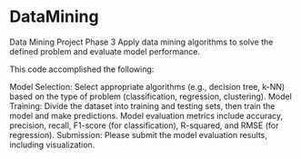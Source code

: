# DataMining
Data Mining Project Phase 3
Apply data mining algorithms to solve the defined problem and evaluate model performance.

This code accomplished the following:


Model Selection: Select appropriate algorithms (e.g., decision tree, k-NN) based on the type of problem (classification, regression, clustering). Model Training: Divide the dataset into training and testing sets, then train the model and make predictions. Model evaluation metrics include accuracy, precision, recall, F1-score (for classification), R-squared, and RMSE (for regression). Submission: Please submit the model evaluation results, including visualization.
